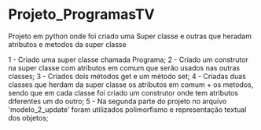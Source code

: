 # Projeto_ProgramasTV

Projeto em python onde foi criado uma Super classe e outras que heradam atributos e metodos da super classe

1 - Criado uma super classe chamada Programa;
2 - Criado um construtor na super classe com atributos em comum que serão usados nas outras classes;
3 - Criados dois métodos get e um método set;
4 - Criadas duas classes que herdam da super classe os atributos em comum + os metodos, sendo que em cada classe foi criado um construtor onde tem atributos diferentes um do outro;
5 - Na segunda parte do projeto no arquivo 'modelo_2_update' foram utilizados polimorfismo e representação textual dos objetos;
